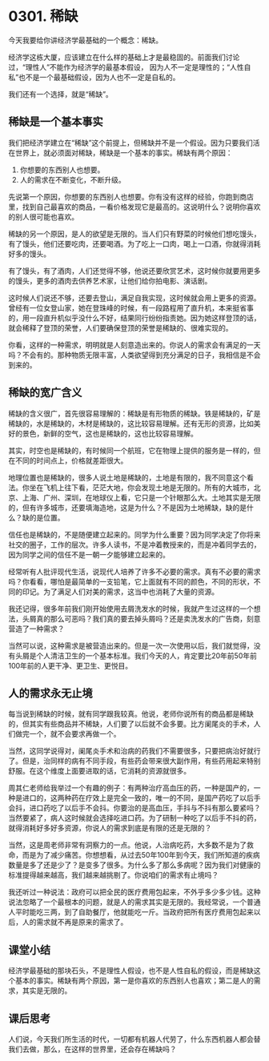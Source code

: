 # 0301. 稀缺
今天我要给你讲经济学最基础的一个概念：稀缺。

经济学这栋大厦，应该建立在什么样的基础上才是最稳固的。前面我们讨论过，“理性人”不能作为经济学的最基本假设， 因为人不一定是理性的；“人性自私”也不是一个最基础假设，因为人也不一定是自私的。

我们还有一个选择，就是“稀缺”。
## 稀缺是一个基本事实
我们把经济学建立在“稀缺”这个前提上，但稀缺并不是一个假设。因为只要我们活在世界上，就必须面对稀缺，稀缺是一个基本的事实。稀缺有两个原因：

1. 你想要的东西别人也想要。
2. 人的需求在不断变化，不断升级。

先说第一个原因，你想要的东西别人也想要。你有没有这样的经验，你跑到商店里，找到自己最喜欢的商品，一看价格发现它是最高的。这说明什么？说明你喜欢的别人很可能也喜欢。

稀缺的另一个原因，是人的欲望是无限的。当人们只有野菜的时候他们想吃馒头，有了馒头，他们还要吃肉，还要喝酒。为了吃上一口肉，喝上一口酒，你就得消耗好多的馒头。

有了馒头，有了酒肉，人们还觉得不够，他说还要欣赏艺术，这时候你就要用更多的馒头，更多的酒肉去供养艺术家，让他们给你拍电影、演话剧。

这时候人们说还不够，还要去登山，满足自我实现，这时候就会用上更多的资源。曾经有一位女登山家，她在登珠峰的时候，有一段路程用了直升机，本来挺省事的，用一段直升机似乎没什么不好，结果同行纷纷指责她。因为她这样登顶的话，就会稀释了登顶的荣誉，人们要确保登顶的荣誉是稀缺的、很难实现的。

你看，这样的一种需求，明明就是人刻意造出来的。你说人的需求会有满足的一天吗？不会有的。那种物质无限丰富，人类欲望得到充分满足的日子，我相信是不会到来的。
## 稀缺的宽广含义
稀缺的含义很广，首先很容易理解的：稀缺是有形物质的稀缺。铁是稀缺的，矿是稀缺的，水是稀缺的，木材是稀缺的，这比较容易理解。还有无形的资源，比如美好的景色，新鲜的空气，这也是稀缺的，这也比较容易理解。

其实，时空也是稀缺的，有时候同一个航班，它在物理上提供的服务是一样的，但在不同的时间点上，价格就差距很大。

地理位置也是稀缺的，很多人说土地是稀缺的，土地是有限的，我不同意这个看法。你坐在飞机上往下看，茫茫大地，你会发现土地是无限的。所有的大城市，北京、上海、广州、深圳，在地球仪上看，它只是一个针眼那么大。土地其实是无限的，但有许多城市，还要填海造地，这是为什么？不是因为土地稀缺，缺的是什么？缺的是位置。

信任也是稀缺的，不是随便建立起来的。同学为什么重要？因为同学决定了你将来社交的圈子，工作的层次。许多人读书，不是冲着教授来的，而是冲着同学去的，因为同学之间的信任不是一朝一夕能够建立起来的。

经常听有人批评现代生活，说现代人培养了许多不必要的需求。真有不必要的需求吗？你看看，哪怕是最简单的一支铅笔，它上面就有不同的颜色，不同的形状，不同的印记。为了满足人们对美的需求，这当中也消耗了大量的资源。

我还记得，很多年前我们刚开始使用去屑洗发水的时候，我就产生过这样的一个想法，头屑真的那么可恶吗？我们真的要去掉头屑吗？还是卖洗发水的广告商，刻意营造了一种需求？

当然可以说，这种需求是被营造出来的。但是一次一次使用以后，我们就觉得，没有头屑是个人清洁卫生的一个基本标准。我们今天的人，肯定要比20年前50年前100年前的人更干净、更卫生、更悦目。
## 人的需求永无止境
每当说到稀缺的时候，就有同学跟我较真。他说，老师你说所有的商品都是稀缺的，但其实有些商品并不稀缺，人们要了以后就不会多要。比方阑尾炎的手术，人们做完一个，就不会要求再做一个。

当然，这同学说得对，阑尾炎手术和治病的药我们不需要很多，只要把病治好就行了。但是，治同样的病有不同手段，有些药会带来很大副作用，有些药用起来特别舒服。在这个维度上面要进取的话，它消耗的资源就很多。

周其仁老师给我举过一个有趣的例子：有两种治疗高血压的药，一种是国产的，一种是进口的，这两种药在疗效上是完全一致的，唯一的不同，是国产药吃了以后手会抖，进口药吃了以后手不会抖。你要治的是高血压，手抖与不抖有那么要紧吗？当然要紧了，病人这时候就会选择吃进口药。为了研制一种吃了以后手不抖的药，就得消耗好多好多资源，你说人的需求到底是有限的还是无限的？

当然，这是周老师非常有洞察力的一点。他说，人治病吃药，大多数不是为了救命，而是为了减少痛苦。你想想看，从过去50年100年到今天，我们所知道的疾病数量是多了还是少了？是变多了很多。为什么多了那么多病呢？因为我们对健康的标准提得越来越高，我们越来越挑剔了。你说咱们的需求有止境吗？

我还听过一种说法：政府可以把全民的医疗费用包起来，不外乎多少多少钱。这种说法忽略了一个最根本的问题，就是人的需求其实是无限的。我经常说，一个普通人平时能吃三两，到了自助餐厅，他就能吃一斤。当政府把所有医疗费用包起来以后，人的需求就不再是原来的需求了。
## 课堂小结
经济学最基础的那块石头，不是理性人假设，也不是人性自私的假设，而是稀缺这个基本的事实。稀缺有两个原因，第一是你喜欢的东西别人也喜欢；第二是人的需求，其实是无限的。
## 课后思考
人们说，今天我们所生活的时代，一切都有机器人代劳了，什么东西机器人都会替我们去做，那么，在这样的世界里，还会存在稀缺吗？